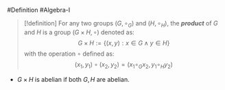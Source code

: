#Definition #Algebra-I 

> [!definition]
> For any two groups $(G,\circ_{G})$ and $(H,\circ_{H})$, the ***product*** of $G$ and $H$ is a group $(G\times H,\circ)$ denoted as:
> $$G \times H:=\{ (x,y): x\in G \land y \in H \}$$
> with the operation $\circ$ defined as:
> $$(x_{1},y_{1})\circ(x_{2},y_{2})=(x_{1} \circ_{G}x_{2},y_{1}\circ_{H}y_{2})$$

- $G\times H$ is abelian if both $G,H$ are abelian.
